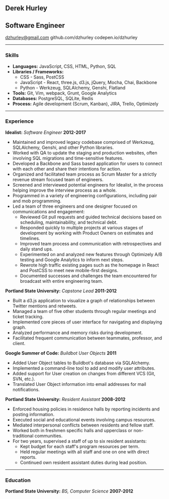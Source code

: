 ## Derek Hurley
## Software Engineer

dzhurley@gmail.com
github.com/dzhurley
codepen.io/dzhurley

---

### Skills

* **Languages:** JavaScript, CSS, HTML, Python, SQL
* **Libraries / Frameworks:**
    * CSS - Sass, PostCSS
    * JavaScript - React, three.js, d3.js, jQuery, Mocha, Chai, Backbone
    * Python - Werkzeug, SQLAlchemy, Genshi, Flatland
* **Tools:** Git, Vim, webpack, Grunt, Google Analytics
* **Databases:** PostgreSQL, SQLite, Redis
* **Process:** Agile development (Scrum, Kanban), JIRA, Trello, Optimizely

---

### Experience

**Idealist:** *Software Engineer*  __2012-2017__

* Maintained and improved legacy codebase comprised of Werkzeug, SQLAlchemy, Genshi, and other Python libraries.
* Worked with QA to update the staging and production websites, often involving SQL migrations and time-sensitive features.
* Developed a Backbone and Sass based application for users to connect with each other and share their intentions for action.
* Organized and facilitated team process as Scrum Master for a strictly revenue stream focused team of engineers.
* Screened and interviewed potential engineers for Idealist, in the process helping improve the interview process as a whole.
* Programmed in a variety of engineering configurations, including pair and mob programming.
* Led a team of three engineers and one designer focused on communications and engagement:
    * Reviewed Git pull requests and guided technical decisions based on scheduling, maintainability, and technical debt.
    * Responded quickly to multiple projects at various stages of development by working with Product Owners on estimates and timelines.
    * Improved team process and communication with retrospectives and daily stand ups.
    * Experimented on and analyzed new features through Optimizely A/B testing and Google Analytics to inform next steps.
    * Rewrote high traffic existing pages such as the homepage in React and PostCSS to meet new mobile-first designs.
    * Documented successes and challenges the team encountered for broadcast with entire engineering team.

**Portland State University:** *Capstone Lead*  __2011-2012__

* Built a d3.js application to visualize a graph of relationships between Twitter mentions and retweets.
* Managed a team of five other students through regular meetings and ticket tracking.
* Implemented core pieces of user interface for navigating and displaying graph.
* Analyzed performance and memory risks during development.
* Facilitated frequent communication between teammates, professor, and client.

**Google Summer of Code:** *Buildbot User Objects*  __2011__

* Added User Object tables to Buildbot's database via SQLAlchemy.
* Implemented a command-line tool to add and modify user attributes.
* Added support for User creation on changes from different VCS (Git, SVN, etc.).
* Translated User Object information into email addresses for mail notifications.

**Portland State University:** *Resident Assistant* __2008-2012__

* Enforced housing policies in residence halls by reporting incidents and posting information.
* Executed social and educational events involving campus resources.
* Mediated interpersonal conflicts between residents and fellow staff.
* Worked both in freshmen specific halls and upperclass or non-traditional communities.
* For two years, supervised a staff of up to six resident assistants:
    * Kept budget for each staff's program resources per term.
    * Held regular meetings with all staff and one on one with direct reports.
    * Continued own resident assistant duties during lead position.

---

### Education

**Portland State University:** *BS, Computer Science* __2007-2012__
